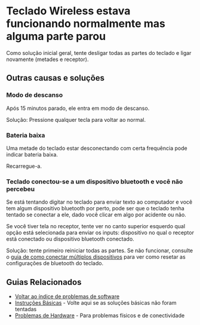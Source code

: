 # Teclado Wireless estava funcionando normalmente mas alguma parte parou

Como solução inicial geral, tente desligar todas as partes do teclado e ligar novamente (metades e receptor).

## Outras causas e soluções

### Modo de descanso

Após 15 minutos parado, ele entra em modo de descanso.

Solução: Pressione qualquer tecla para voltar ao normal.

### Bateria baixa

Uma metade do teclado estar desconectando com certa frequência pode indicar bateria baixa.

Recarregue-a.

### Teclado conectou-se a um dispositivo bluetooth e você não percebeu

Se está tentando digitar no teclado para enviar texto ao computador e você tem algum dispositivo bluetooth por perto, pode ser que o teclado tenha tentado se conectar a ele, dado você clicar em algo por acidente ou não.

Se você tiver tela no receptor, tente ver no canto superior esquerdo qual opção está selecionada para enviar os inputs: dispositivo no qual o receptor está conectado ou dispositivo bluetooth conectado.

Solução: tente primeiro reiniciar todas as partes. Se não funcionar, consulte o [guia de como conectar múltiplos dispositivos](../../guias/especifico_versao_wireless/COMO_CONECTAR_MULTIPLOS_DISPOSITIVOS.md) para ver como resetar as configurações de bluetooth do teclado.

## Guias Relacionados

- [Voltar ao índice de problemas de software](./README.md)
- [Instruções Básicas](../README.md) - Volte aqui se as soluções básicas não foram tentadas
- [Problemas de Hardware](../hardware/README.md) - Para problemas físicos e de conectividade
